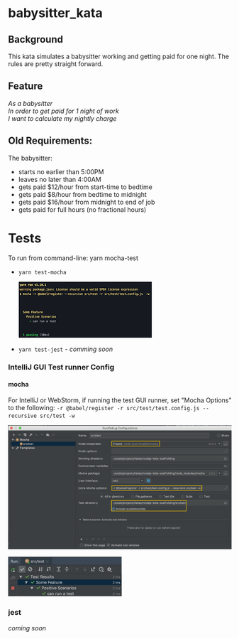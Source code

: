 
# babysitter_kata

## Background
This kata simulates a babysitter working and getting paid for one night.  The rules are pretty straight forward.

## Feature
*As a babysitter<br>
In order to get paid for 1 night of work<br>
I want to calculate my nightly charge<br>*

## Old Requirements:
The babysitter:
- starts no earlier than 5:00PM
- leaves no later than 4:00AM
- gets paid $12/hour from start-time to bedtime
- gets paid $8/hour from bedtime to midnight
- gets paid $16/hour from midnight to end of job
- gets paid for full hours (no fractional hours)

# Tests

To run from command-line: yarn mocha-test
- `yarn test-mocha`

    ![example of running tests with mocha](https://github.com/dschinkel/nodejs-kata-scaffolding/raw/master/images/console-run-tests.png)

- `yarn test-jest` - _comming soon_

### IntelliJ GUI Test runner Config

#### mocha
For IntelliJ or WebStorm, if running the test GUI runner, set "Mocha Options" to the following: `-r @babel/register -r src/test/test.config.js --recursive src/test -w`

![example of running tests with mocha](https://github.com/dschinkel/nodejs-kata-scaffolding/raw/master/images/intellij-mocha-test-configuration.png)

![example of running tests with mocha](https://github.com/dschinkel/nodejs-kata-scaffolding/raw/master/images/intellij-mocha-test-gui-run.png)

### jest
_coming soon_
